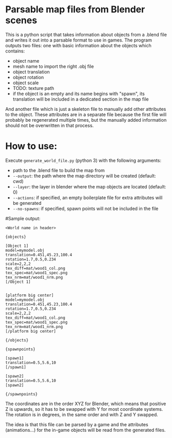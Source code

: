 # Parsable map files from Blender scenes
This is a python script that takes information about objects from a .blend file and writes it out into a parsable format to use in games.
The program outputs two files: one with basic information about the objects which contains:

 - object name
 - mesh name to import the right .obj file
 - object translation
 - object rotation
 - object scale
 - TODO: texture path
 - if the object is an empty and its name begins with "spawn", its translation will be included in a dedicated section in the map file

And another file which is just a skeleton file to manually add other attributes to the object. These attributes are in a separate file because the first file will probably be regenerated multiple times, but the manually added information should not be overwritten in that process.

# How to use:
Execute `generate_world_file.py` (python 3) with the following arguments:

 - path to the .blend file to build the map from
 - `--output`: the path where the map directory will be created (default: cwd)
 - `--layer`: the layer in blender where the map objects are located (default: 0)
 - `--actions`: if specified, an empty boilerplate file for extra attributes will be generated
 - `--no-spawns`: if specified, spawn points will not be included in the file

#Sample output:
```
<World name in header>

{objects}

[Object 1]
model=mymodel.obj
translation=0.451,45.23,100.4
rotation=1.7,0.5,0.234
scale=2,2,2
tex_diff=mat/wood1_col.png
tex_spec=mat/wood1_spec.png
tex_nrm=mat/wood1_nrm.png
[/Object 1]


[platform big center]
model=mymodel.obj
translation=0.451,45.23,100.4
rotation=1.7,0.5,0.234
scale=2,2,2
tex_diff=mat/wood1_col.png
tex_spec=mat/wood1_spec.png
tex_nrm=mat/wood1_nrm.png
[/platform big center]

{/objects}

{spawnpoints}

[spawn1]
translation=0.5,5.6,10
[/spawn1]

[spawn2]
translation=0.5,5.6,10
[spawn2]

{/spawnpoints}
```

The coordinates are in the order XYZ for Blender, which means that positive Z is upwards, so it has to be swapped with Y for most coordinate systems.
The rotation is in degrees, in the same order and with Z and Y swapped.

The idea is that this file can be parsed by a game and the attributes (animations...) for the in-game objects will be read from the generated files.
